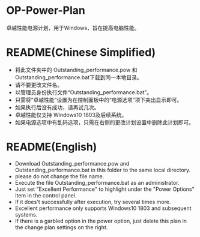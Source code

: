 # OP-Power-Plan
卓越性能电源计划，用于Windows，旨在提高电脑性能。
# README(Chinese Simplified)
- 将此文件夹中的 Outstanding_performance.pow 和 Outstanding_performance.bat下载到同一本地目录。
- 请不要更改文件名。
- 以管理员身份执行文件“Outstanding_performance.bat”。
- 只需将“卓越性能”设置为在控制面板中的“电源选项”项下突出显示即可。
- 如果执行后没有成功，请再试几次。
- 卓越性能仅支持 Windows10 1803及后续系统。
- 如果电源选项中有乱码选项，只需在右侧的更改计划设置中删除此计划即可。
# README(English)
- Download Outstanding_performance.pow and Outstanding_performance.bat in this folder to the same local directory.
- please do not change the file name.
- Execute the file Outstanding_performance.bat as an administrator.
- Just set "Excellent Performance" to highlight under the "Power Options" item in the control panel.
- If it does't successfully after execution, try several times more.
- Excellent performance only supports Windows10 1803 and subsequent systems. 
- If there is a garbled option in the power option, just delete this plan in the change plan settings on the right.
